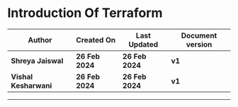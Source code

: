 # Introduction Of Terraform


| **Author** | **Created On** | **Last Updated** | **Document version** |
| ---------- | -------------- | ---------------- | -------------------- |
| **Shreya Jaiswal** | **26 Feb 2024** | **26 Feb 2024** | **v1** |
| **Vishal Kesharwani** | **26 Feb 2024** | **26 Feb 2024** | **v1** |

***


